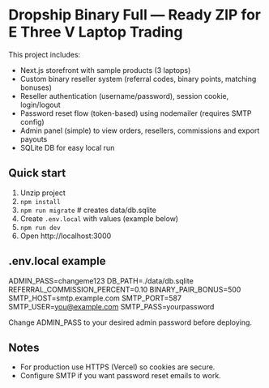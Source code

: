 
# Dropship Binary Full — Ready ZIP for E Three V Laptop Trading

This project includes:
- Next.js storefront with sample products (3 laptops)
- Custom binary reseller system (referral codes, binary points, matching bonuses)
- Reseller authentication (username/password), session cookie, login/logout
- Password reset flow (token-based) using nodemailer (requires SMTP config)
- Admin panel (simple) to view orders, resellers, commissions and export payouts
- SQLite DB for easy local run

## Quick start
1. Unzip project
2. `npm install`
3. `npm run migrate`  # creates data/db.sqlite
4. Create `.env.local` with values (example below)
5. `npm run dev`
6. Open http://localhost:3000

## .env.local example
ADMIN_PASS=changeme123
DB_PATH=./data/db.sqlite
REFERRAL_COMMISSION_PERCENT=0.10
BINARY_PAIR_BONUS=500
SMTP_HOST=smtp.example.com
SMTP_PORT=587
SMTP_USER=you@example.com
SMTP_PASS=yourpassword

Change ADMIN_PASS to your desired admin password before deploying.

## Notes
- For production use HTTPS (Vercel) so cookies are secure.
- Configure SMTP if you want password reset emails to work.
